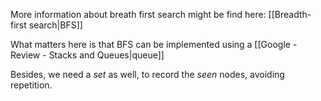 More information about breath first search might be find here: [[Breadth-first search|BFS]]

What matters here is that BFS can be implemented using a [[Google - Review - Stacks and Queues|queue]]

Besides, we need a *set* as well, to record the *seen* nodes, avoiding repetition.

